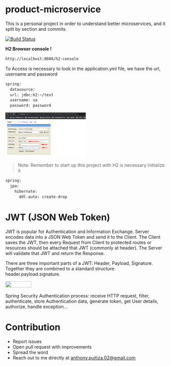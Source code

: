 # product-microservice
This is a personal project in order to understand better microservices,
and it split by section and commits.

[![Build Status](https://travis-ci.org/joemccann/dillinger.svg?branch=master)](https://travis-ci.org/joemccann/dillinger)

**H2 Browser console !**
```sh
http://localhost:8080/h2-console
```

To Access is necessary to look in the application.yml file,
we have the url, username and password
```sh
spring:
  datasource:
  url: jdbc:h2:~/test
  username: sa
  password: password
```

<img src="src/main/resources/images/img_1.png" width=50% height=50%>

  
> Note: Remember to start up this project with H2 is necessary initialize it
```sh
spring:
  jpa:
    hibernate:
      ddl-auto: create-drop
```


#  **JWT (JSON Web Token)**

JWT is popular for Authentication and Information Exchange. Server encodes data into a JSON Web Token and send it to the Client. The Client saves the JWT, then every Request from Client to protected routes or resources should be attached that JWT (commonly at header). The Server will validate that JWT and return the Response.

There are three important parts of a JWT: Header, Payload, Signature. Together they are combined to a standard structure: header.payload.signature.


<img src="https://bezkoder.com/wp-content/uploads/2019/10/spring-boot-authentication-jwt-spring-security-flow.png" width=40% height=40%>

Spring Security Authentication process: receive HTTP request, filter, authenticate, store Authentication data, generate token, get User details, authorize, handle exception…

# Contribution

- Report issues
- Open pull request with improvements
- Spread the word
- Reach out to me directly at <anthony.puitiza.02@gmail.com>
